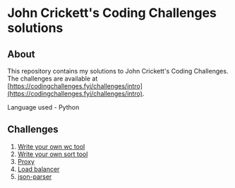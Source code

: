 # John Crickett's Coding Challenges solutions

## About

This repository contains my solutions to John Crickett's Coding Challenges. The challenges are available at [https://codingchallenges.fyi/challenges/intro](https://codingchallenges.fyi/challenges/intro).

Language used - Python

## Challenges

1. [Write your own wc tool](py-wc)
2. [Write your own sort tool](sorting-tool)
3. [Proxy](py-proxy)
4. [Load balancer](load-balancer)
5. [json-parser](json-parser)
